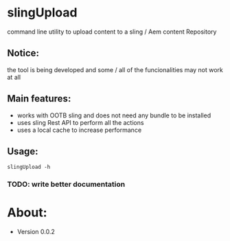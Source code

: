 # slingUpload
command line utility to upload content to a sling / Aem content Repository 

## Notice:
the tool is being developed and some / all of the funcionalities may not work at all 

## Main features:
 - works with OOTB sling and does not need any bundle to be installed
 - uses sling Rest API to perform all the actions
 - uses a local cache to increase performance

 
## Usage:
`slingUpload -h`

### TODO: write better documentation

# About:
- Version 0.0.2

